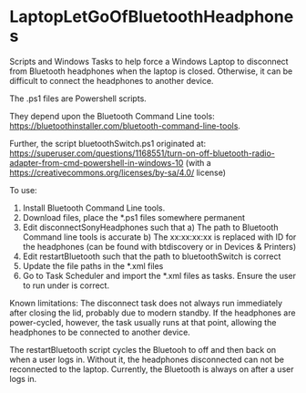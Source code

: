 # LaptopLetGoOfBluetoothHeadphones
Scripts and Windows Tasks to help force a Windows Laptop to disconnect from Bluetooth headphones when the laptop is closed. Otherwise, it can be difficult to connect the headphones to another device.

The .ps1 files are Powershell scripts. 

They depend upon the Bluetooth Command Line tools: https://bluetoothinstaller.com/bluetooth-command-line-tools.

Further, the script bluetoothSwitch.ps1 originated at: https://superuser.com/questions/1168551/turn-on-off-bluetooth-radio-adapter-from-cmd-powershell-in-windows-10 (with a https://creativecommons.org/licenses/by-sa/4.0/  license)

To use:
1. Install Bluetooth Command Line tools.
2. Download files, place the *.ps1 files somewhere permanent
3. Edit disconnectSonyHeadphones such that
   a) The path to Bluetooth Command line tools is accurate
   b) The xx:xx:xx:xx is replaced with ID for the headphones (can be found with btdiscovery or in Devices & Printers)
4. Edit restartBluetooth such that the path to bluetoothSwitch is correct
5. Update the file paths in the *.xml files
6. Go to Task Scheduler and import the *.xml files as tasks. Ensure the user to run under is correct.


Known limitations:
The disconnect task does not always run immediately after closing the lid, probably due to modern standby.
If the headphones are power-cycled, however, the task usually runs at that point, allowing the headphones to be connected to another device.

The restartBluetooth script cycles the Bluetooh to off and then back on when a user logs in. Without it, the headphones disconnected can not be reconnected to the laptop. Currently, the Bluetooth is always on after a user logs in.
